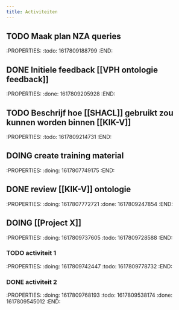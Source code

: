 ```yaml
---
title: Activiteiten
---
```


## TODO Maak plan NZA queries
:PROPERTIES:
:todo: 1617809188799
:END:
## DONE Initiele feedback [[VPH ontologie feedback]]
:PROPERTIES:
:done: 1617809205928
:END:
## TODO Beschrijf hoe [[SHACL]] gebruikt zou kunnen worden binnen [[KIK-V]]
:PROPERTIES:
:todo: 1617809214731
:END:
## DOING create training material
:PROPERTIES:
:doing: 1617807749175
:END:
## DONE review [[KIK-V]] ontologie
:PROPERTIES:
:doing: 1617807772721
:done: 1617809247854
:END:
## DOING [[Project X]]
:PROPERTIES:
:doing: 1617809737605
:todo: 1617809728588
:END:
### TODO activiteit 1
:PROPERTIES:
:doing: 1617809742447
:todo: 1617809778732
:END:
### DONE activiteit 2
:PROPERTIES:
:doing: 1617809768193
:todo: 1617809538174
:done: 1617809545012
:END:
###
